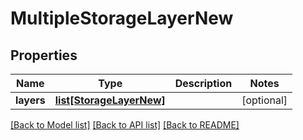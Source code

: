 # MultipleStorageLayerNew

## Properties
Name | Type | Description | Notes
------------ | ------------- | ------------- | -------------
**layers** | [**list[StorageLayerNew]**](StorageLayerNew.md) |  | [optional] 

[[Back to Model list]](../README.md#documentation-for-models) [[Back to API list]](../README.md#documentation-for-api-endpoints) [[Back to README]](../README.md)


